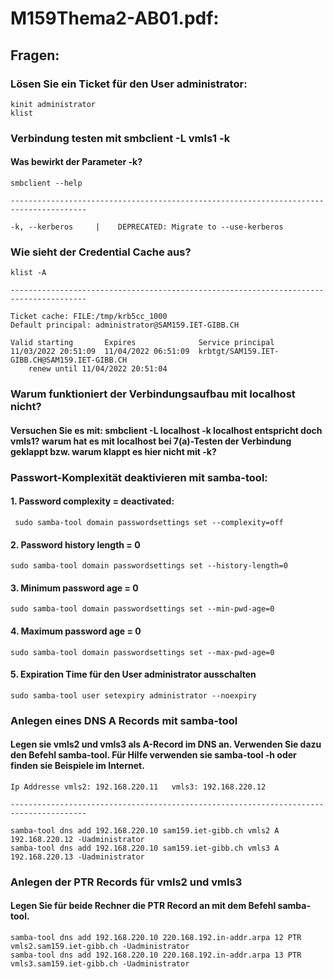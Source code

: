 # M159Thema2-AB01.pdf:
## Fragen:
### Lösen Sie ein Ticket für den User administrator:
```
kinit administrator
klist
```
### Verbindung testen mit smbclient -L vmls1 -k
#### Was bewirkt der Parameter -k?
```
smbclient --help

---------------------------------------------------------------------------------------

-k, --kerberos     |    DEPRECATED: Migrate to --use-kerberos
```
### Wie sieht der Credential Cache aus?
```
klist -A

---------------------------------------------------------------------------------------

Ticket cache: FILE:/tmp/krb5cc_1000
Default principal: administrator@SAM159.IET-GIBB.CH

Valid starting       Expires              Service principal
11/03/2022 20:51:09  11/04/2022 06:51:09  krbtgt/SAM159.IET-GIBB.CH@SAM159.IET-GIBB.CH
	renew until 11/04/2022 20:51:04

```

### Warum funktioniert der Verbindungsaufbau mit localhost nicht?
#### Versuchen Sie es mit: smbclient -L localhost -k localhost entspricht doch vmls1? warum hat es mit localhost bei 7(a)-Testen der Verbindung geklappt bzw. warum klappt es hier nicht mit -k?


### Passwort-Komplexität deaktivieren mit samba-tool:
#### 1. Password complexity = deactivated:
```
 sudo samba-tool domain passwordsettings set --complexity=off
```

#### 2. Password history length = 0
```
sudo samba-tool domain passwordsettings set --history-length=0
```

#### 3. Minimum password age = 0
```
sudo samba-tool domain passwordsettings set --min-pwd-age=0
```

#### 4. Maximum password age = 0
```
sudo samba-tool domain passwordsettings set --max-pwd-age=0
```

#### 5. Expiration Time für den User administrator ausschalten
```
sudo samba-tool user setexpiry administrator --noexpiry
```

### Anlegen eines DNS A Records mit samba-tool
#### Legen sie vmls2 und vmls3 als A-Record im DNS an. Verwenden Sie dazu den Befehl samba-tool. Für Hilfe verwenden sie samba-tool -h oder finden sie Beispiele im Internet.
```
Ip Addresse vmls2: 192.168.220.11	vmls3: 192.168.220.12

---------------------------------------------------------------------------------------

samba-tool dns add 192.168.220.10 sam159.iet-gibb.ch vmls2 A 192.168.220.12 -Uadministrator
samba-tool dns add 192.168.220.10 sam159.iet-gibb.ch vmls3 A 192.168.220.13 -Uadministrator
```

### Anlegen der PTR Records für vmls2 und vmls3
#### Legen Sie für beide Rechner die PTR Record an mit dem Befehl samba-tool.

```
samba-tool dns add 192.168.220.10 220.168.192.in-addr.arpa 12 PTR vmls2.sam159.iet-gibb.ch -Uadministrator
samba-tool dns add 192.168.220.10 220.168.192.in-addr.arpa 13 PTR vmls3.sam159.iet-gibb.ch -Uadministrator
```
